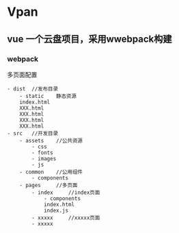 # Vpan
## vue 一个云盘项目，采用wwebpack构建
### webpack
多页面配置
```javsscript
- dist 	//发布目录
	- static	静态资源
	index.html
	XXX.html
	XXX.html
	XXX.html
	XXX.html
- src 	//开发目录
	- assets	//公共资源
		- css
		- fonts
		- images
		- js
	- common	//公用组件
		- components
	- pages		//多页面
		- index 	//index页面
			- components
			index.html
			index.js
		- xxxxx 	//xxxxx页面
		- xxxxx
```
